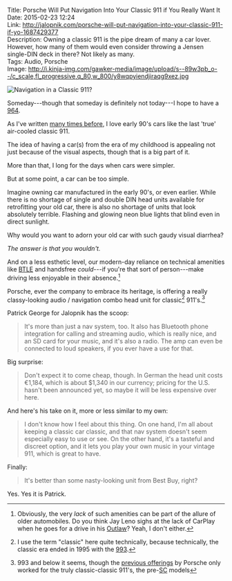 Title: Porsche Will Put Navigation Into Your Classic 911 if You Really Want It  
Date: 2015-02-23 12:24  
Link: http://jalopnik.com/porsche-will-put-navigation-into-your-classic-911-if-yo-1687429377  
Description: Owning a classic 911 is the pipe dream of many a car lover. However, how many of them would even consider throwing a Jensen single-DIN deck in there? Not likely as many.  
Tags: Audio, Porsche  
Image: http://i.kinja-img.com/gawker-media/image/upload/s--89w3pb_o--/c_scale,fl_progressive,q_80,w_800/y8wqpyiendjiraqg9xez.jpg  

![Navigation in a Classic 911?][kinja-img]

Someday---though that someday is definitely not today---I hope to have a [964][wikipedia].

As I've written [many times before][theoveranalyzed], I love early 90's cars like the last 'true' air-cooled classic 911. 

The idea of having a car(s) from the era of my childhood is appealing not just because of the visual aspects, though that is a big part of it.

More than that, I long for the days when cars were simpler. 

But at some point, a car can be too simple. 

Imagine owning car manufactured in the early 90's, or even earlier. While there is no shortage of single and double DIN head units available for retrofitting your old car, there is also no shortage of units that look absolutely terrible. Flashing and glowing neon blue lights that blind even in direct sunlight. 

Why would you want to adorn your old car with such gaudy visual diarrhea? 

<p><em class="takeHome">The answer is that you wouldn't.</em></p>

And on a less esthetic level, our modern-day reliance on technical amenities like [BTLE][wikipedia 2] and handsfree *could*---if you're that sort of person---make driving less enjoyable in their absence.[^could] 

Porsche, ever the company to embrace its heritage, is offering a really classy-looking audio / navigation combo head unit for classic[^cl] 911's.[^mod]

Patrick George for Jalopnik has the scoop:

> It's more than just a nav system, too. It also has Bluetooth phone integration for calling and streaming audio, which is really nice, and an SD card for your music, and it's also a radio. The amp can even be connected to loud speakers, if you ever have a use for that. 

Big surprise:

> Don't expect it to come cheap, though. In German the head unit costs €1,184, which is about $1,340 in our currency; pricing for the U.S. hasn't been announced yet, so maybe it will be less expensive over here.

And here's his take on it, more or less similar to my own:

> I don't know how I feel about this thing. On one hand, I'm all about keeping a classic car classic, and that nav system doesn't seem especially easy to use or see. On the other hand, it's a tasteful and discreet option, and it lets you play your own music in your vintage 911, which is great to have. 

Finally:

> It's better than some nasty-looking unit from Best Buy, right?

Yes. Yes it is Patrick.

[^could]: Obviously, the very *lack* of such amenities can be part of the allure of older automobiles. Do you think Jay Leno sighs at the lack of CarPlay when he goes for a drive in his [Outlaw][youtube]? Yeah, I don't either.
[^cl]: I use the term "classic" here quite technically, because technically, the classic era ended in 1995 with the [993][wikipedia 3]. 
[^mod]: 993 and below it seems, though the [previous offerings][cnet] by Porsche only worked for the truly classic-classic 911's, the pre-[SC][wikipedia 4] models

[cnet]: http://www.cnet.com/news/classic-porsches-getting-oem-navigation-option/ "Cnet's report on OEM navigation for Classic 911's"
[kinja-img]: http://i.kinja-img.com/gawker-media/image/upload/s--89w3pb_o--/c_scale,fl_progressive,q_80,w_800/y8wqpyiendjiraqg9xez.jpg "Navigation in a Classic 911?"
[theoveranalyzed]: /2015/2/13/the-honda-nsx "My post on the Honda NSX"
[wikipedia]: https://en.wikipedia.org/wiki/Porsche_964 "Wikipeida: Porsche 964"
[wikipedia 2]: https://en.wikipedia.org/wiki/Bluetooth_low_energy "Wikipedia: Bluetooth low energy"
[wikipedia 3]: https://en.wikipedia.org/wiki/Porsche_911#993_Series_.281994.E2.80.93mid_1998.29 "Wikipedia: Porsche 993"
[wikipedia 4]: https://en.wikipedia.org/wiki/Porsche_911#911SC_.281978.E2.80.931983.29 "Porsche 911 SC"
[youtube]: https://www.youtube.com/watch?v=xxSKO3Er-Yg "1957 Porsche 356A Outlaw - Jay Leno's Garage"